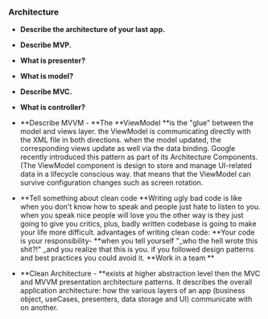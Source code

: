 ### Architecture

* **Describe the architecture of your last app.**
* **Describe MVP.**
* **What is presenter?**
* **What is model?**
* **Describe MVC.**
* **What is controller?**
* **Describe MVVM - **The **ViewModel **is the "glue" between the model and views layer. the ViewModel is communicating directly with the XML file in both directions. when the model updated, the corresponding views update as well via the data binding. Google recently introduced this pattern as part of its Architecture Components. \(The ViewModel component is design to store and manage UI-related data in a lifecycle conscious way. that means that the ViewModel can survive configuration changes such as screen rotation.

* **Tell something about clean code **Writing ugly bad code is like when you don't know how to speak and people just hate to listen to you. when you speak nice people will love you the other way is they just going to give you critics, plus, badly written codebase is going to make your life more difficult. advantages of writing clean code: **Your code is your responsibility- **when you tell yourself "_who the hell wrote this shit?!" _and you realize that this is you. if you followed design patterns and best practices you could avoid it. **Work in a team **
* **Clean Architecture - **exists at higher abstraction level then the MVC and MVVM presentation architecture patterns. It describes the overall application architecture: how the various layers of an app \(business object, useCases, presenters, data storage and UI\) communicate with on another. 



